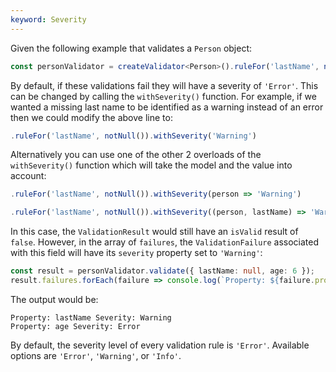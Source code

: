 ```yaml
---
keyword: Severity
---
```


Given the following example that validates a `Person` object:

```typescript
const personValidator = createValidator<Person>().ruleFor('lastName', notNull()).ruleFor('age', greaterThanOrEquals(18));
```

By default, if these validations fail they will have a severity of `'Error'`. This can be changed by calling the `withSeverity()` function. For example, if we wanted a missing last name to be identified as a warning instead of an error then we could modify the above line to:

```typescript
.ruleFor('lastName', notNull()).withSeverity('Warning')
```

Alternatively you can use one of the other 2 overloads of the `withSeverity()` function which will take the model and the value into account:

```typescript
.ruleFor('lastName', notNull()).withSeverity(person => 'Warning')

.ruleFor('lastName', notNull()).withSeverity((person, lastName) => 'Warning')
```

In this case, the `ValidationResult` would still have an `isValid` result of `false`. However, in the array of `failures`, the `ValidationFailure` associated with this field will have its `severity` property set to `'Warning'`:

```typescript
const result = personValidator.validate({ lastName: null, age: 6 });
result.failures.forEach(failure => console.log(`Property: ${failure.propertyName} Severity: ${failure.severity}`));
```

The output would be:

```shell
Property: lastName Severity: Warning
Property: age Severity: Error
```

By default, the severity level of every validation rule is `'Error'`. Available options are `'Error'`, `'Warning'`, or `'Info'`.

